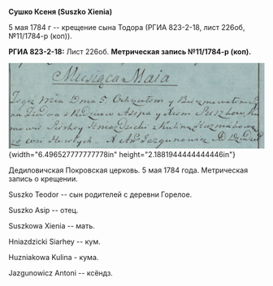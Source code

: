 **Сушко Ксеня (Suszko Xienia)**

5 мая 1784 г -- крещение сына Тодора (РГИА 823-2-18, лист 226об,
№11/1784-р (коп)).

**РГИА 823-2-18:** Лист 226об. **Метрическая запись №11/1784-р (коп).**

![](./media/a94c8efbb904696af6c77801a2592df84813bc82.png){width="6.496527777777778in"
height="2.1881944444444446in"}

Дедиловичская Покровская церковь. 5 мая 1784 года. Метрическая запись о
крещении.

Suszko Teodor -- сын родителей с деревни Горелое.

Suszko Asip -- отец.

Suszkowa Xienia -- мать.

Hniazdzicki Siarhey -- кум.

Huzniakowa Kulina - кума.

Jazgunowicz Antoni -- ксёндз.
